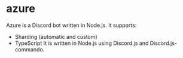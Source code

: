 # azure
Azure is a Discord bot written in Node.js.
It supports:
* Sharding (automatic and custom)
* TypeScript
It is written in Node.js using Discord.js and Discord.js-commando.
